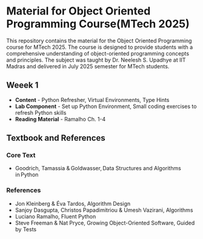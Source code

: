 # Material for Object Oriented Programming Course(MTech 2025)

This repository contains the material for the Object Oriented Programming course for MTech 2025. The course is designed to provide students with a comprehensive understanding of object-oriented programming concepts and principles. The subject was taught by Dr. Neelesh S. Upadhye at IIT Madras and delivered in July 2025 semester for MTech students.

## Weeek 1

- **Content** - Python Refresher, Virtual Environments, Type Hints
- **Lab Component** - Set up Python Environment, Small coding exercises to refresh Python skills
- **Reading Material** - Ramalho Ch. 1-4 

## Textbook and References

### Core Text

- Goodrich, Tamassia & Goldwasser, Data Structures and Algorithms in Python

### References

- Jon Kleinberg & Éva Tardos, Algorithm Design
- Sanjoy Dasgupta, Christos Papadimitriou & Umesh Vazirani, Algorithms
- Luciano Ramalho, Fluent Python
- Steve Freeman & Nat Pryce, Growing Object-Oriented Software, Guided by Tests